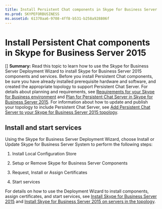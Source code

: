 ```yaml
---
title: Install Persistent Chat components in Skype for Business Server 2015
ms.prod: SKYPEFORBUSINESS
ms.assetid: 61370aa6-9708-4ff8-b531-b258a928806f
---
```



# Install Persistent Chat components in Skype for Business Server 2015
[] **Summary:** Read this topic to learn how to use the Skype for Business Server Deployment Wizard to install Skype for Business Server 2015 components and services.
Before you install Persistent Chat components, be sure you have already installed prerequisite hardware and software, and created the appropriate topology to support Persistent Chat Server. For details about planning and requirements, see  [Requirements for your Skype for Business environment](requirements-for-your-skype-for-business-environment.md) and [Plan for Persistent Chat Server in Skype for Business Server 2015](plan-for-persistent-chat-server-in-skype-for-business-server-2015.md). For information about how to update and publish your topology to include Persistent Chat Server, see  [Add Persistent Chat Server to your Skype for Business Server 2015 topology](add-persistent-chat-server-to-your-skype-for-business-server-2015-topology.md).
  
    
    


## Install and start services

Using the Skype for Business Server Deployment Wizard, choose Install or Update Skype for Business Server System to perform the following steps: 
  
    
    

1. Install Local Configuration Store
    
  
2. Setup or Remove Skype for Business Server Components
    
  
3. Request, Install or Assign Certificates
    
  
4. Start services
    
  
For details on how to use the Deployment Wizard to install components, assign certificates, and start services, see  [Install Skype for Business Server 2015](install-skype-for-business-server-2015.md) and [Install Skype for Business Server 2015 on servers in the topology](install-skype-for-business-server-2015-on-servers-in-the-topology.md).
  
    
    

